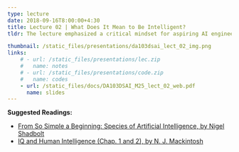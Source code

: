 ```yaml
---
type: lecture
date: 2018-09-16T8:00:00+4:30
title: Lecture 02 | What Does It Mean to Be Intelligent?
tldr: The lecture emphasized a critical mindset for aspiring AI engineer - rather than just being impressed by what an AI system can do, they must actively seek out where and why it fails. The instructor used the example of the one-horned rhino to illustrate this point, arguing that a system's true robustness is proven only when its limitations are understood and addressed. This core principle was compared to the rigorous testing of real-world engineering projects like airplanes and bridges. A significant portion of the lecture was dedicated to deconstructing the terms "intelligence" and "learning." Learning was defined as "gaining useful information" or, more abstractly, "building a model of the outside world." Intelligence was presented as a "suitcase word," meaning it encompasses a wide range of abilities and has no single, fixed definition. It was framed as a spectrum, not a binary switch, and the definition was shown to be highly dependent on context, changing over time as problems are solved (e.g., a chess-playing computer was once considered a peak of AI, but no longer is). The lecture also challenged the notion that a brain is essential for intelligence, citing the adaptive behaviors of plants.The lecture highlighted the importance of communication and signals as a foundation for intelligence. Using examples from ants, chimpanzees, and humans, the instructor explained how different species have evolved various modalities—from pheromones and facial expressions to spoken language—to transmit and receive information. This discussion served as a prelude to exploring the physical basis of perception, such as how human eyes are only capable of sensing a very narrow band of the electromagnetic spectrum.

thumbnail: /static_files/presentations/da103dsai_lect_02_img.png
links: 
    # - url: /static_files/presentations/lec.zip
    #   name: notes
    # - url: /static_files/presentations/code.zip
    #   name: codes
    - url: /static_files/docs/DA103DSAI_M25_lect_02_web.pdf 
      name: slides
---
```

**Suggested Readings:**
- [From So Simple a Beginning: Species of Artificial Intelligence, by Nigel Shadbolt](https://direct.mit.edu/daed/article-pdf/151/2/28/2060578/daed_a_01898.pdf)
- [IQ and Human Intelligence (Chap. 1 and 2), by N. J. Mackintosh](https://ia903103.us.archive.org/9/items/N.J.MackintoshIQAndHumanIntelligence1998OxfordUniversityPress/N.%20J.%20Mackintosh%20-%20IQ%20and%20Human%20Intelligence%20%281998%2C%20Oxford%20University%20Press%29.pdf)
